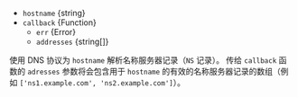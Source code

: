 <!-- YAML
added: v0.1.90
-->
* `hostname` {string}
* `callback` {Function}
  - `err` {Error}
  - `addresses` {string[]}

使用 DNS 协议为 `hostname` 解析名称服务器记录（`NS` 记录）。
传给 `callback` 函数的 `adresses` 参数将会包含用于 `hostname` 的有效的名称服务器记录的数组（例如 `['ns1.example.com', 'ns2.example.com']`）。

